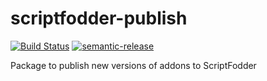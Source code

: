 # scriptfodder-publish

[![Build Status](https://travis-ci.org/Kamshak/scriptfodder-publish.svg?branch=master)](https://travis-ci.org/Kamshak/scriptfodder-publish)
[![semantic-release](https://img.shields.io/badge/%20%20%F0%9F%93%A6%F0%9F%9A%80-semantic--release-e10079.svg)](https://github.com/semantic-release/semantic-release)

Package to publish new versions of addons to ScriptFodder
